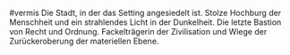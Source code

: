 #vermis
Die Stadt, in der das Setting angesiedelt ist. Stolze Hochburg der Menschheit und ein strahlendes Licht in der Dunkelheit. Die letzte Bastion von Recht und Ordnung. Fackelträgerin der Zivilisation und Wiege der Zurückeroberung der materiellen Ebene.
